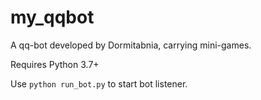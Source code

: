 # my_qqbot
A qq-bot developed by Dormitabnia, carrying mini-games.

Requires Python 3.7+

Use
`
python run_bot.py
`
to start bot listener.
